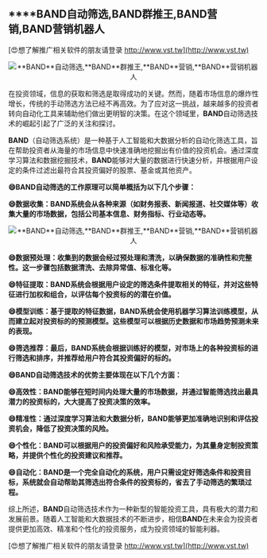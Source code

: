 ## ****BAND**自动筛选,**BAND**群推王,**BAND**营销,**BAND**营销机器人**

[😍想了解推广相关软件的朋友请登录 http://www.vst.tw](http://www.vst.tw)

 <center><img src="https://vst.tw/MP4/tuiguang/png/0.png" alt="**BAND**自动筛选,**BAND**群推王,**BAND**营销,**BAND**营销机器人"></center>

在投资领域，信息的获取和筛选是取得成功的关键。然而，随着市场信息的爆炸性增长，传统的手动筛选方法已经不再高效。为了应对这一挑战，越来越多的投资者转向自动化工具来辅助他们做出更明智的决策。在这个领域里，**BAND**自动筛选技术的崛起引起了广泛的关注和探讨。

**BAND**（自动筛选系统）是一种基于人工智能和大数据分析的自动化筛选工具，旨在帮助投资者从海量的市场信息中快速准确地挖掘出有价值的投资机会。通过深度学习算法和数据挖掘技术，**BAND**能够对大量的数据进行快速分析，并根据用户设定的条件过滤出最符合其投资偏好的股票、基金或其他资产。

**😄**BAND**自动筛选的工作原理可以简单概括为以下几个步骤：**

**😄数据收集：**BAND**系统会从各种来源（如财务报表、新闻报道、社交媒体等）收集大量的市场数据，包括公司基本信息、财务指标、行业动态等。**

 <center><img src="https://vst.tw/MP4/tuiguang/png/5.png" alt="**BAND**自动筛选,**BAND**群推王,**BAND**营销,**BAND**营销机器人"></center>

**😄数据预处理：收集到的数据会经过预处理和清洗，以确保数据的准确性和完整性。这一步骤包括数据清洗、去除异常值、标准化等。**

**😄特征提取：**BAND**系统会根据用户设定的筛选条件提取相关的特征，并对这些特征进行加权和组合，以评估每个投资标的的潜在价值。**

**😄模型训练：基于提取的特征数据，**BAND**系统会使用机器学习算法训练模型，从而建立起对投资标的的预测模型。这些模型可以根据历史数据和市场趋势预测未来的表现。**

**😄筛选推荐：最后，**BAND**系统会根据训练好的模型，对市场上的各种投资标的进行筛选和排序，并推荐给用户符合其投资偏好的标的。**

**😄**BAND**自动筛选技术的优势主要体现在以下几个方面：**

**😄高效性：**BAND**能够在短时间内处理大量的市场数据，并通过智能筛选找出最具潜力的投资标的，大大提高了投资决策的效率。**

**😄精准性：通过深度学习算法和大数据分析，**BAND**能够更加准确地识别和评估投资机会，降低了投资决策的风险。**

**😄个性化：**BAND**可以根据用户的投资偏好和风险承受能力，为其量身定制投资策略，并提供个性化的投资建议和推荐。**

**😄自动化：**BAND**是一个完全自动化的系统，用户只需设定好筛选条件和投资目标，系统就会自动帮助其筛选出符合条件的投资标的，省去了手动筛选的繁琐过程。**

综上所述，**BAND**自动筛选技术作为一种新型的智能投资工具，具有极大的潜力和发展前景。随着人工智能和大数据技术的不断进步，相信**BAND**在未来会为投资者提供更加高效、精准和个性化的投资服务，成为投资领域的智能利器。

[😍想了解推广相关软件的朋友请登录 http://www.vst.tw](http://www.vst.tw)



